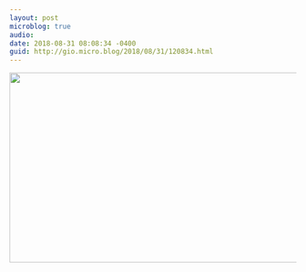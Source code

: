 ```yaml
---
layout: post
microblog: true
audio: 
date: 2018-08-31 08:08:34 -0400
guid: http://gio.micro.blog/2018/08/31/120834.html
---
```



<img src="http://microblog.stevegio.net/uploads/2018/98786f4a6e.jpg" width="600" height="334" />
